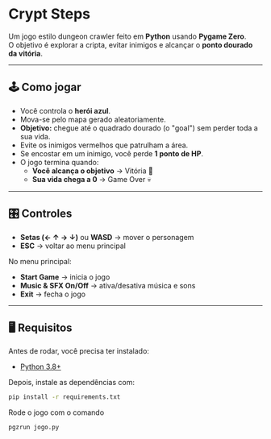 # Crypt Steps

Um jogo estilo dungeon crawler feito em **Python** usando **Pygame Zero**.  
O objetivo é explorar a cripta, evitar inimigos e alcançar o **ponto dourado da vitória**.

---

## 🕹️ Como jogar
- Você controla o **herói azul**.
- Mova-se pelo mapa gerado aleatoriamente.
- **Objetivo:** chegue até o quadrado dourado (o "goal") sem perder toda a sua vida.
- Evite os inimigos vermelhos que patrulham a área.
- Se encostar em um inimigo, você perde **1 ponto de HP**.
- O jogo termina quando:
  - **Você alcança o objetivo** → Vitória 🎉
  - **Sua vida chega a 0** → Game Over 💀

---

## 🎛️ Controles
- **Setas (← ↑ → ↓)** ou **WASD** → mover o personagem
- **ESC** → voltar ao menu principal

No menu principal:
- **Start Game** → inicia o jogo
- **Music & SFX On/Off** → ativa/desativa música e sons
- **Exit** → fecha o jogo

---

## 🖥️ Requisitos
Antes de rodar, você precisa ter instalado:

- [Python 3.8+](https://www.python.org/)

Depois, instale as dependências com:

```bash
pip install -r requirements.txt
```
Rode o jogo com o comando
```bash
pgzrun jogo.py
```
